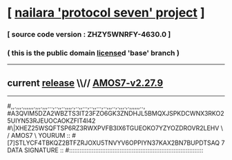 
# [ [nailara 'protocol seven' project](http://nailara.network/) ]

### [ source code version : ZHZY5WNRFY-4630.0 ]

### ( this is the public domain [license](../license)d 'base' branch )
---
## current [release](https://github.com/nailara-technologies/protocol-7/releases) \\\\// [AMOS7-v2.27.9](https://github.com/nailara-technologies/protocol-7/releases/tag/AMOS7-v2.27.9)
---

#,,.,,,.,,,,,,.,,,.,,,...,..,,..,,,,.,..,,...,..,,...,..,,,..,.,,,.,.,,,,,,..,
#A3QVIM5DZA2WBZTS3IT23FZO6GK3ZNDHJL5BMQXJSPKDCWNX3RKO25UIYN53RJEUOCAOKZFIT4I42
#\\\|XHEZ25WSQFTSP6RZ3RWXPVFB3IX6TGUEOKO7YZYOZDROVR2LEHV \ / AMOS7 \ YOURUM ::
#\[7]STLYCF4TBKQZ2BTFZRJOXU5TNVYV6OPPIYN37KAX2BN7BUPDTSAQ 7  DATA SIGNATURE ::
#:::::::::::::::::::::::::::::::::::::::::::::::::::::::::::::::::::::::::::::
